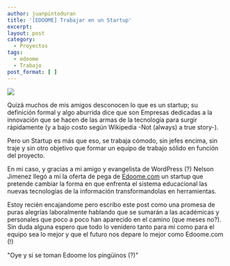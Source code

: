 ```yaml
---
author: juanpintoduran
title: '[EDOOME] Trabajar en un Startup'
excerpt:
layout: post
category:
  - Proyectos
tags:
  - edoome
  - Trabajo
post_format: [ ]
---
```


[![][1]][1]

Quizá muchos de mis amigos desconocen lo que es un startup; su definición formal y algo aburrida dice que son Empresas dedicadas a la innovación que se hacen de las armas de la tecnología para surgir rápidamente (y a bajo costo según Wikipedia -Not (always) a true story-).

Pero un Startup es más que eso, se trabaja cómodo, sin jefes encima, sin traje y sin otro objetivo que formar un equipo de trabajo sólido en función del proyecto.

En mi caso, y gracias a mi amigo y evangelista de WordPress (?) Nelson Jimenez llegó a mi la oferta de pega de [Edoome.com][2] un startup que pretende cambiar la forma en que enfrenta el sistema educacional las nuevas tecnologías de la información transformandolas en herramientas.

Estoy recién encajandome pero escribo este post como una promesa de puras alegrías laboralmente hablando que se sumarán a las académicas y personales que poco a poco han aparecido en el camino (que meses no?). Sin duda alguna espero que todo lo venidero tanto para mi como para el equipo sea lo mejor y que el futuro nos depare lo mejor como Edoome.com (!)

"Oye y si se toman Edoome los pingüinos (?)"

 [1]: http://cabargas.com/images/edoome.png
 [2]: http://edoome.com